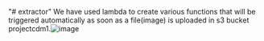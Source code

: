 "# extractor" 
We have used lambda to create various functions that will be triggered automatically as soon as a file(image) is uploaded in s3 bucket projectcdm1.![image](https://user-images.githubusercontent.com/78994771/222511136-0c325595-ae81-4849-8a23-1f61e1f70fd7.png)
